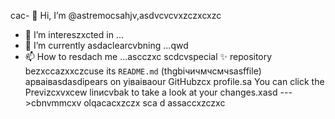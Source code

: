 cac- 👋 Hi, I’m @astremocsahjv,asdvcvcvxzczxcxzc
- 👀 I’m intereszxcted in ...
- 🌱 I’m currently asdaclearcvbning ...qwd
- 📫 How to resdach me ...ascczxc
scdcvspecial ✨ repository bezxccazxxczcuse its `README.md` (thgbiчичмчсмчsasffile) apваіваsdasdіpears on yіваіваour GitHubzcx profile.sa
You can click the Previzcxvxcew linиcvbаk to take a look at your changes.xasd
--->cbnvmmcxv
olqacacxzczx
sca
d
assaccxzczxc
